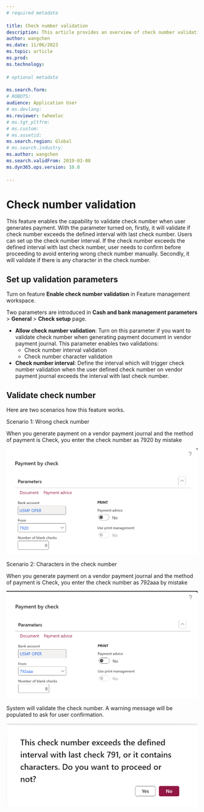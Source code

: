 ```yaml
---
# required metadata

title: Check number validation 
description: This article provides an overview of check number validation in cash and bank management module.
author: wangchen
ms.date: 11/06/2023
ms.topic: article
ms.prod: 
ms.technology: 

# optional metadata

ms.search.form: 
# ROBOTS: 
audience: Application User
# ms.devlang: 
ms.reviewer: twheeloc
# ms.tgt_pltfrm: 
# ms.custom: 
# ms.assetid: 
ms.search.region: Global
# ms.search.industry: 
ms.author: wangchen
ms.search.validFrom: 2019-03-08
ms.dyn365.ops.version: 10.0

---
```

# Check number validation

This feature enables the capability to validate check number when user generates payment. With the parameter turned on, firstly, it will validate if check number exceeds the defined interval with last check number. Users can set up the check number interval. If the check number exceeds the defined interval with last check number, user needs to confirm before proceeding to avoid entering wrong check number manually. Secondly, it will validate if there is any character in the check number.

## Set up validation parameters

Turn on feature **Enable check number validation** in Feature management workspace.

Two parameters are introduced in **Cash and bank management parameters** > **General** > **Check setup** page.

- **Allow check number validation**: Turn on this parameter if you want to validate check number when generating payment document in vendor payment journal. This parameter enables two validations:
  - Check number interval validation
  - Check number character validation
- **Check number interval**: Define the interval which will trigger check number validation when the user defined check number on vendor payment journal exceeds the interval with last check number.

## Validate check number

Here are two scenarios how this feature works. 

Scenario 1: Wrong check number

When you generate payment on a vendor payment journal and the method of payment is Check, you enter the check number as 7920 by mistake

![image-20231106154457202](media/Check-number-validation-1.png)

Scenario 2: Characters in the check number

When you generate payment on a vendor payment journal and the method of payment is Check, you enter the check number as 792aaa by mistake

![image-20231106154917789](media/Check-number-validation-3.png)

System will validate the check number. A warning message will be populated to ask for user confirmation.

![image-20231106154632093](media/Check-number-validation-2.png)
